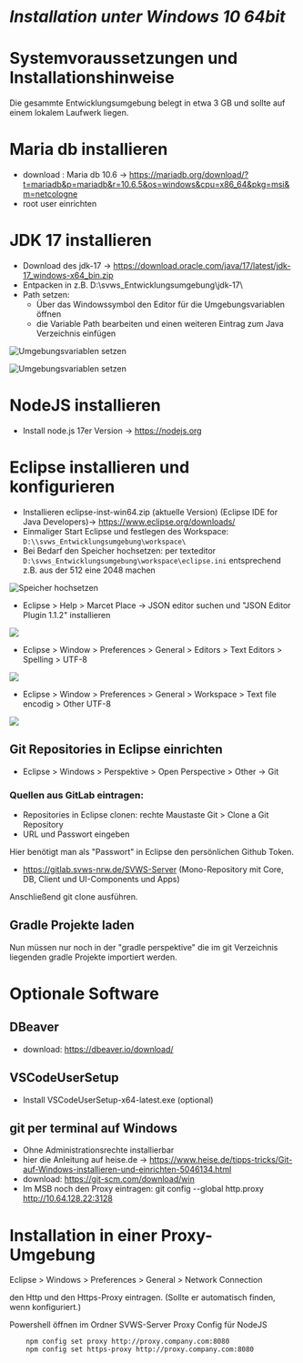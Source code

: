 ***Installation unter Windows 10 64bit***
====================


# Systemvoraussetzungen und Installationshinweise
Die gesammte Entwicklungsumgebung belegt in etwa 3 GB und sollte auf einem lokalem Laufwerk liegen.

# Maria db installieren

+ download : Maria db 10.6 -> https://mariadb.org/download/?t=mariadb&p=mariadb&r=10.6.5&os=windows&cpu=x86_64&pkg=msi&m=netcologne
+ root user einrichten

# JDK 17 installieren

+ Download des jdk-17 -> https://download.oracle.com/java/17/latest/jdk-17_windows-x64_bin.zip
+ Entpacken in z.B. D:\svws_Entwicklungsumgebung\jdk-17\
+ Path setzen: 
    + Über das Windowssymbol den Editor für die Umgebungsvariablen öffnen 
    + die Variable Path bearbeiten und einen weiteren Eintrag zum Java Verzeichnis einfügen


![Umgebungsvariablen setzen](graphics/Umgebungsvariablen_setzen_1.png)

![Umgebungsvariablen setzen](graphics/Umgebungsvariablen_setzen_2.png)

# NodeJS installieren 

+ Install node.js 17er Version -> https://nodejs.org

# Eclipse installieren und konfigurieren

+ Installieren eclipse-inst-win64.zip (aktuelle Version) (Eclipse IDE for Java Developers)-> https://www.eclipse.org/downloads/
+ Einmaliger Start Eclipse und festlegen des Workspace: `D:\\svws_Entwicklungsumgebung\workspace\`
+ Bei Bedarf den Speicher hochsetzen: per texteditor `D:\svws_Entwicklungsumgebung\workspace\eclipse.ini` entsprechend z.B. aus der 512 eine 2048 machen

![Speicher hochsetzen](graphics/eclipse.ini.png)

+ Eclipse > Help > Marcet Place -> JSON editor suchen und "JSON Editor Plugin 1.1.2" installieren

![](graphics/eclipse_json.png)

+ Eclipse > Window > Preferences > General > Editors > Text Editors > Spelling > UTF-8

![](graphics/eclipse_general_editor.png)

+ Eclipse > Window > Preferences > General > Workspace > Text file encodig > Other UTF-8

![](graphics/eclipse_general_workspace.png)

## Git Repositories in Eclipse einrichten 

+ Eclipse > Windows > Perspektive > Open Perspective > Other  -> Git

### Quellen aus GitLab eintragen:

+ Repositories in Eclipse clonen: rechte Maustaste Git > Clone a Git Repository
+ URL und Passwort eingeben

Hier benötigt man als "Passwort" in Eclipse den persönlichen Github Token.

+ https://gitlab.svws-nrw.de/SVWS-Server (Mono-Repository mit Core, DB, Client und UI-Components und Apps)


Anschließend git clone ausführen.

## Gradle Projekte laden

Nun müssen nur noch in der "gradle perspektive" die im git Verzeichnis liegenden gradle Projekte importiert werden. 


# Optionale Software 


## DBeaver
+ download: https://dbeaver.io/download/

## VSCodeUserSetup
+ Install VSCodeUserSetup-x64-latest.exe (optional)

## git per terminal auf Windows 



+ Ohne Administrationsrechte installierbar
+ hier die Anleitung auf heise.de -> https://www.heise.de/tipps-tricks/Git-auf-Windows-installieren-und-einrichten-5046134.html
+ download:  https://git-scm.com/download/win
+ Im MSB noch den Proxy eintragen: git config --global http.proxy http://10.64.128.22:3128

# Installation in einer Proxy-Umgebung
Eclipse > Windows > Preferences > General > Network Connection

den Http und den Https-Proxy eintragen. (Sollte er automatisch finden, wenn konfiguriert.)

Powershell öffnen im Ordner SVWS-Server
Proxy Config für NodeJS

		npm config set proxy http://proxy.company.com:8080
		npm config set https-proxy http://proxy.company.com:8080

